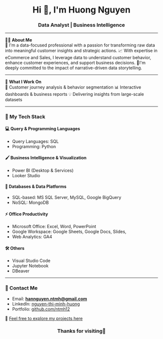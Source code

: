 <h1 align="center">Hi 👋, I'm Huong Nguyen</h1>
<h3 align="center">Data Analyst | Business Intelligence</h3>

---

💁‍♀️ **About Me**  
🎯 I'm a data-focused professional with a passion for transforming raw data into meaningful customer insights and strategic actions.
📈 With expertise in eCommerce and Sales, I leverage data to understand customer behavior, enhance customer experiences, and support business decisions.
🧠I'm deeply committed to the impact of narrative-driven data storytelling.

---

📌 **What I Work On**  
🔎 Customer journey analysis & behavior segmentation
📊 Interactive dashboards & business reports
💡 Delivering insights from large-scale datasets

---

### 🧰 My Tech Stack

#### 💻 Query & Programming Languages
- Query Languages: SQL
- Programming: Python

#### 🖌️ Business Intelligence & Visualization
- Power BI (Desktop & Services)  
- Looker Studio  

#### 🏢 Databases & Data Platforms
- SQL-based: MS SQL Server, MySQL, Google BigQuery
- NoSQL: MongoDB

#### ⚡ Office Productivity
- Microsoft Office: Excel, Word, PowerPoint
- Google Workspace: Google Sheets, Google Docs, Slides,
- Web Analytics: GA4

#### 🛠️ Others
- Visual Studio Code  
- Jupyter Notebook  
- DBeaver

---

### 📮 Contact Me

- Email: **hannguyen.ntmh@gmail.com**  
- LinkedIn: [nguyen-thi-minh-huong](https://www.linkedin.com/in/nguyen-thi-minh-huong)  
- Portfolio: [github.com/ntmh12](https://github.com/ntmh12)

🔗 [Feel free to explore my projects here](your-link.com)  
<h3 align="center">Thanks for visiting🤗</h3>
